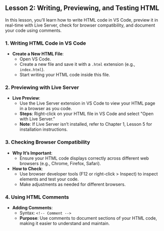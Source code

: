 ## **Lesson 2: Writing, Previewing, and Testing HTML**

In this lesson, you’ll learn how to write HTML code in VS Code, preview it in real-time with Live Server, check for browser compatibility, and document your code using comments.

### **1. Writing HTML Code in VS Code**

-   **Create a New HTML File**:
    -   Open VS Code.
    -   Create a new file and save it with a `.html` extension (e.g., `index.html`).
    -   Start writing your HTML code inside this file.

### **2. Previewing with Live Server**

-   **Live Preview**:
    -   Use the Live Server extension in VS Code to view your HTML page in a browser as you code.
    -   **Steps**: Right-click on your HTML file in VS Code and select "Open with Live Server."
    -   **Note**: If Live Server isn’t installed, refer to Chapter 1, Lesson 5 for installation instructions.

### **3. Checking Browser Compatibility**

-   **Why It’s Important**:
    -   Ensure your HTML code displays correctly across different web browsers (e.g., Chrome, Firefox, Safari).
-   **How to Check**:
    -   Use browser developer tools (F12 or right-click > Inspect) to inspect elements and test your code.
    -   Make adjustments as needed for different browsers.

### **4. Using HTML Comments**

-   **Adding Comments**:
    -   Syntax: `<!-- Comment -->`
    -   **Purpose**: Use comments to document sections of your HTML code, making it easier to understand and maintain.
<!--stackedit_data:
eyJoaXN0b3J5IjpbLTE5Mjc2NjA5OTIsLTIwODg3NDY2MTJdfQ
==
-->